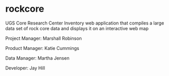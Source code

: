# rockcore
UGS Core Research Center Inventory web application that compiles a large data set of rock core data and displays it on an interactive web map

Project Manager: 
Marshall Robinson

Product Manager:
Katie Cummings

Data Manager:
Martha Jensen

Developer:
Jay Hill
